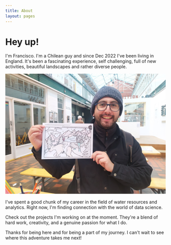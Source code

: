 ```yaml
---
title: About
layout: pages
---
```


# Hey up!

I'm Francisco. I'm a Chilean guy and since Dec 2022 I've been living in England. It's been a fascinating experience, self challenging, full of new activities, beautiful landscapes and rather diverse people.

<img src="assets/img/me/me_drawing.jpg" width="600px">

I've spent a good chunk of my career in the field of water resources and analytics. Right now, I'm finding connection with the world of data science. 

Check out the projects I'm working on at the moment. They're a blend of hard work, creativity, and a genuine passion for what I do.

Thanks for being here and for being a part of my journey. I can't wait to see where this adventure takes me next!



